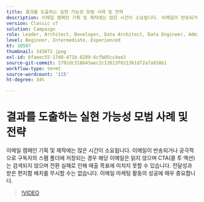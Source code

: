 ```yaml
---
title: 결과를 도출하는 실현 가능성 모범 사례 및 전략
description: 이메일 캠페인 기획 및 제작에는 많은 시간이 소요됩니다. 이메일이 반송되거나 궁극적으로 구독자의 스팸 폴더에 저장되는 경우... (설명은 60~160자 사이여야 함)
version: Classic v7
solution: Campaign
role: Leader, Architect, Developer, Data Architect, Data Engineer, Admin, User
level: Beginner, Intermediate, Experienced
kt: 10507
thumbnail: 343872.jpeg
exl-id: 6faeec55-17d0-471b-8289-6cfb05cc4ee3
source-git-commit: 1792dc318643aec2c12613f621361d72a7a918b1
workflow-type: tm+mt
source-wordcount: '115'
ht-degree: 34%

---
```


# 결과를 도출하는 실현 가능성 모범 사례 및 전략

이메일 캠페인 기획 및 제작에는 많은 시간이 소요됩니다. 이메일이 반송되거나 궁극적으로 구독자의 스팸 폴더에 저장되는 경우 해당 이메일은 읽지 않으며 CTA(콜 투 액션)는 검색되지 않으며 전환 실패로 인해 매출 목표에 미치지 못할 수 있습니다. 전달성과 받은 편지함 배치를 무시할 수는 없습니다. 이메일 마케팅 활동의 성공에 매우 중요합니다.

>[!VIDEO](https://video.tv.adobe.com/v/343872/?quality=12&learn=on)
